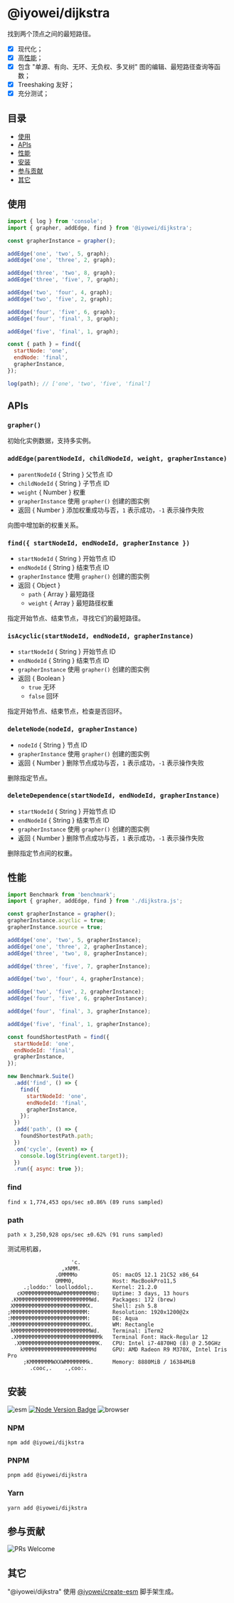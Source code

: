 # @iyowei/dijkstra

找到两个顶点之间的最短路径。

- [x] 现代化；
- [x] 高[性能](#性能)；
- [x] 包含 "单源、有向、无环、无负权、多叉树" 图的编辑、最短路径查询等函数；
- [x] Treeshaking 友好；
- [x] 充分测试；

## 目录

- [使用](#使用)
- [APIs](#apis)
- [性能](#性能)
- [安装](#安装)
- [参与贡献](#参与贡献)
- [其它](#其它)

## 使用

```js
import { log } from 'console';
import { grapher, addEdge, find } from '@iyowei/dijkstra';

const grapherInstance = grapher();

addEdge('one', 'two', 5, graph);
addEdge('one', 'three', 2, graph);

addEdge('three', 'two', 8, graph);
addEdge('three', 'five', 7, graph);

addEdge('two', 'four', 4, graph);
addEdge('two', 'five', 2, graph);

addEdge('four', 'five', 6, graph);
addEdge('four', 'final', 3, graph);

addEdge('five', 'final', 1, graph);

const { path } = find({
  startNode: 'one',
  endNode: 'final',
  grapherInstance,
});

log(path); // ['one', 'two', 'five', 'final']
```

## APIs

### `grapher()`

初始化实例数据，支持多实例。

### `addEdge(parentNodeId, childNodeId, weight, grapherInstance)`

- `parentNodeId` { String } 父节点 ID
- `childNodeId` { String } 子节点 ID
- `weight` { Number } 权重
- `grapherInstance` 使用 `grapher()` 创建的图实例
- 返回 { Number } 添加权重成功与否，`1` 表示成功，`-1` 表示操作失败

向图中增加新的权重关系。

### `find({ startNodeId, endNodeId, grapherInstance })`

- `startNodeId` { String } 开始节点 ID
- `endNodeId` { String } 结束节点 ID
- `grapherInstance` 使用 `grapher()` 创建的图实例
- 返回 { Object }
  - `path` { Array } 最短路径
  - `weight` { Array } 最短路径权重

指定开始节点、结束节点，寻找它们的最短路径。

### `isAcyclic(startNodeId, endNodeId, grapherInstance)`

- `startNodeId` { String } 开始节点 ID
- `endNodeId` { String } 结束节点 ID
- `grapherInstance` 使用 `grapher()` 创建的图实例
- 返回 { Boolean }
  - `true` 无环
  - `false` 回环

指定开始节点、结束节点，检查是否回环。

### `deleteNode(nodeId, grapherInstance)`

- `nodeId` { String } 节点 ID
- `grapherInstance` 使用 `grapher()` 创建的图实例
- 返回 { Number } 删除节点成功与否，`1` 表示成功，`-1` 表示操作失败

删除指定节点。

### `deleteDependence(startNodeId, endNodeId, grapherInstance)`

- `startNodeId` { String } 开始节点 ID
- `endNodeId` { String } 结束节点 ID
- `grapherInstance` 使用 `grapher()` 创建的图实例
- 返回 { Number } 删除节点成功与否，`1` 表示成功，`-1` 表示操作失败

删除指定节点间的权重。

## 性能

```js
import Benchmark from 'benchmark';
import { grapher, addEdge, find } from './dijkstra.js';

const grapherInstance = grapher();
grapherInstance.acyclic = true;
grapherInstance.source = true;

addEdge('one', 'two', 5, grapherInstance);
addEdge('one', 'three', 2, grapherInstance);
addEdge('three', 'two', 8, grapherInstance);

addEdge('three', 'five', 7, grapherInstance);

addEdge('two', 'four', 4, grapherInstance);

addEdge('two', 'five', 2, grapherInstance);
addEdge('four', 'five', 6, grapherInstance);

addEdge('four', 'final', 3, grapherInstance);

addEdge('five', 'final', 1, grapherInstance);

const foundShortestPath = find({
  startNodeId: 'one',
  endNodeId: 'final',
  grapherInstance,
});

new Benchmark.Suite()
  .add('find', () => {
    find({
      startNodeId: 'one',
      endNodeId: 'final',
      grapherInstance,
    });
  })
  .add('path', () => {
    foundShortestPath.path;
  })
  .on('cycle', (event) => {
    console.log(String(event.target));
  })
  .run({ async: true });
```

### find

```
find x 1,774,453 ops/sec ±0.86% (89 runs sampled)
```

### path

```
path x 3,250,928 ops/sec ±0.62% (91 runs sampled)
```

测试用机器，

```shell
                    'c.
                 ,xNMM.
               .OMMMMo           OS: macOS 12.1 21C52 x86_64
               OMMM0,            Host: MacBookPro11,5
     .;loddo:' loolloddol;.      Kernel: 21.2.0
   cKMMMMMMMMMMNWMMMMMMMMMM0:    Uptime: 3 days, 13 hours
 .KMMMMMMMMMMMMMMMMMMMMMMMWd.    Packages: 172 (brew)
 XMMMMMMMMMMMMMMMMMMMMMMMX.      Shell: zsh 5.8
;MMMMMMMMMMMMMMMMMMMMMMMM:       Resolution: 1920x1200@2x
:MMMMMMMMMMMMMMMMMMMMMMMM:       DE: Aqua
.MMMMMMMMMMMMMMMMMMMMMMMMX.      WM: Rectangle
 kMMMMMMMMMMMMMMMMMMMMMMMMWd.    Terminal: iTerm2
 .XMMMMMMMMMMMMMMMMMMMMMMMMMMk   Terminal Font: Hack-Regular 12
  .XMMMMMMMMMMMMMMMMMMMMMMMMK.   CPU: Intel i7-4870HQ (8) @ 2.50GHz
    kMMMMMMMMMMMMMMMMMMMMMMd     GPU: AMD Radeon R9 M370X, Intel Iris Pro
     ;KMMMMMMMWXXWMMMMMMMk.      Memory: 8880MiB / 16384MiB
       .cooc,.    .,coo:.
```

## 安装

<!-- 标明支持的宿主、宿主版本，模块类型 -->

![esm][esm] [![Node Version Badge][node version badge]][download node.js] ![browser][browser]

### NPM

```shell
npm add @iyowei/dijkstra
```

### PNPM

```shell
pnpm add @iyowei/dijkstra
```

### Yarn

```shell
yarn add @iyowei/dijkstra
```

## 参与贡献

![PRs Welcome][prs welcome badge]

## 其它

"@iyowei/dijkstra" 使用 [@iyowei/create-esm][create-esm] 脚手架生成。

[browser]: https://img.shields.io/badge/Browser-orange?style=flat
[node version badge]: https://img.shields.io/badge/node.js-%3E%3D12.20.0-brightgreen?style=flat&logo=Node.js
[download node.js]: https://nodejs.org/en/download/
[esm]: https://img.shields.io/badge/ESM-brightgreen?style=flat
[prs welcome badge]: https://img.shields.io/badge/PRs-welcome-brightgreen.svg?style=flat
[create-esm]: https://github.com/iyowei/create-esm

<!-- 更多文档细节，参考 https://github.com/iyowei/readme-templates -->

<!-- ## 性能

```shell
dijkstra x 1,423,100 ops/sec ±1.41% (91 runs sampled)
``` -->

